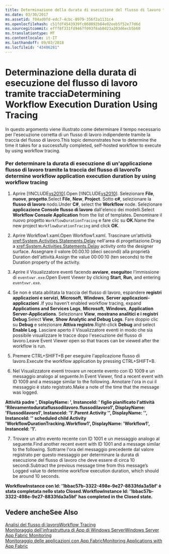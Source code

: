 ```yaml
---
title: Determinazione della durata di esecuzione del flusso di lavoro tramite traccia
ms.date: 03/30/2017
ms.assetid: f04ad0fd-edc7-4cbc-8979-356f2a1131c4
ms.openlocfilehash: c51fdf4543939fc068092b84e02eeb5f52e77d6d
ms.sourcegitcommit: efff8f331fd9467f093f8ab8d23a203d6ecb5b60
ms.translationtype: MT
ms.contentlocale: it-IT
ms.lasthandoff: 09/03/2018
ms.locfileid: "43486281"
---
```

# <a name="determining-workflow-execution-duration-using-tracing"></a><span data-ttu-id="dc98d-102">Determinazione della durata di esecuzione del flusso di lavoro tramite traccia</span><span class="sxs-lookup"><span data-stu-id="dc98d-102">Determining Workflow Execution Duration Using Tracing</span></span>
<span data-ttu-id="dc98d-103">In questo argomento viene illustrato come determinare il tempo necessario per l'esecuzione corretta di un flusso di lavoro indipendente tramite la traccia del flusso di lavoro.</span><span class="sxs-lookup"><span data-stu-id="dc98d-103">This topic demonstrates how to determine the time it takes for a successfully completed, self-hosted workflow to execute by using workflow tracing.</span></span>  
  
### <a name="to-determine-workflow-application-execution-duration-by-using-workflow-tracing"></a><span data-ttu-id="dc98d-104">Per determinare la durata di esecuzione di un'applicazione flusso di lavoro tramite la traccia del flusso di lavoro</span><span class="sxs-lookup"><span data-stu-id="dc98d-104">To determine workflow application execution duration by using workflow tracing</span></span>  
  
1.  <span data-ttu-id="dc98d-105">Aprire [!INCLUDE[vs2010](../../../includes/vs2010-md.md)].</span><span class="sxs-lookup"><span data-stu-id="dc98d-105">Open [!INCLUDE[vs2010](../../../includes/vs2010-md.md)].</span></span>  <span data-ttu-id="dc98d-106">Selezionare **File**, **nuove**, **progetto**.</span><span class="sxs-lookup"><span data-stu-id="dc98d-106">Select **File**, **New**, **Project**.</span></span>  <span data-ttu-id="dc98d-107">Sotto **c#**, selezionare la **flusso di lavoro** nodo.</span><span class="sxs-lookup"><span data-stu-id="dc98d-107">Under **C#**, select the **Workflow** node.</span></span>  <span data-ttu-id="dc98d-108">Selezionare **applicazione Console flusso di lavoro** dall'elenco dei modelli.</span><span class="sxs-lookup"><span data-stu-id="dc98d-108">Select **Workflow Console Application** from the list of templates.</span></span>  <span data-ttu-id="dc98d-109">Denominare il nuovo progetto `WorkflowDurationTracing` e fare clic su **OK**.</span><span class="sxs-lookup"><span data-stu-id="dc98d-109">Name the new project `WorkflowDurationTracing` and click **OK**.</span></span>  
  
2.  <span data-ttu-id="dc98d-110">Aprire Workflow1.xaml.</span><span class="sxs-lookup"><span data-stu-id="dc98d-110">Open Workflow1.xaml.</span></span>  <span data-ttu-id="dc98d-111">Trascinare un'attività <xref:System.Activities.Statements.Delay> nell'area di progettazione.</span><span class="sxs-lookup"><span data-stu-id="dc98d-111">Drag a <xref:System.Activities.Statements.Delay> activity onto the designer surface.</span></span> <span data-ttu-id="dc98d-112">Assegnare il valore 00.00.10 (dieci secondi) alla proprietà Duration dell'attività.</span><span class="sxs-lookup"><span data-stu-id="dc98d-112">Assign the value 00:00:10 (ten seconds) to the Duration property of the activity.</span></span>  
  
3.  <span data-ttu-id="dc98d-113">Aprire il Visualizzatore eventi facendo **avviare**, **eseguito**e l'immissione di `eventvwr.exe`.</span><span class="sxs-lookup"><span data-stu-id="dc98d-113">Open Event Viewer by clicking **Start**, **Run**, and entering `eventvwr.exe`.</span></span>  
  
4.  <span data-ttu-id="dc98d-114">Se non è stata abilitata la traccia del flusso di lavoro, espandere **registri applicazioni e servizi**, **Microsoft**, **Windows**, **Server applicazioni-applicazioni** .</span><span class="sxs-lookup"><span data-stu-id="dc98d-114">If you haven’t enabled workflow tracing, expand **Applications and Services Logs**, **Microsoft**, **Windows**, **Application Server-Applications**.</span></span> <span data-ttu-id="dc98d-115">Selezionare **View**, **mostrano analitici e i registri Debug**.</span><span class="sxs-lookup"><span data-stu-id="dc98d-115">Select **View**, **Show Analytic and Debug Logs**.</span></span> <span data-ttu-id="dc98d-116">Fare doppio clic su **Debug** e selezionare **Attiva registro**.</span><span class="sxs-lookup"><span data-stu-id="dc98d-116">Right-click **Debug** and select **Enable Log**.</span></span> <span data-ttu-id="dc98d-117">Lasciare aperto il Visualizzatore eventi in modo che sia possibile visualizzare le tracce dopo l'esecuzione del flusso di lavoro.</span><span class="sxs-lookup"><span data-stu-id="dc98d-117">Leave Event Viewer open so that traces can be viewed after the workflow is run.</span></span>  
  
5.  <span data-ttu-id="dc98d-118">Premere CTRL+SHIFT+B per eseguire l'applicazione flusso di lavoro.</span><span class="sxs-lookup"><span data-stu-id="dc98d-118">Execute the workflow application by pressing CTRL+SHIFT+B.</span></span>  
  
6.  <span data-ttu-id="dc98d-119">Nel Visualizzatore eventi trovare un recente evento con ID 1009 e un messaggio analogo al seguente.</span><span class="sxs-lookup"><span data-stu-id="dc98d-119">In Event Viewer, find a recent event with ID 1009 and a message similar to the following.</span></span> <span data-ttu-id="dc98d-120">Annotare l'ora in cui il messaggio è stato registrato.</span><span class="sxs-lookup"><span data-stu-id="dc98d-120">Make a note of the time that the message was logged.</span></span>  
  
 <span data-ttu-id="dc98d-121">**Attività padre ', DisplayName: ', InstanceId: ' figlio pianificato l'attività 'Rilevamentodurataflussodilavoro.flussodilavoro1', DisplayName: 'Flussodilavoro1', InstanceId: '1'.**</span><span class="sxs-lookup"><span data-stu-id="dc98d-121">**Parent Activity '', DisplayName: '', InstanceId: '' scheduled child Activity 'WorkflowDurationTracking.Workflow1', DisplayName: 'Workflow1', InstanceId: '1'.**</span></span>  
  
7.  <span data-ttu-id="dc98d-122">Trovare un altro evento recente con ID 1001 e un messaggio analogo al seguente.</span><span class="sxs-lookup"><span data-stu-id="dc98d-122">Find another recent event with ID 1001 and a message similar to the following.</span></span>  <span data-ttu-id="dc98d-123">Sottrarre l'ora del messaggio precedente dal valore registrato per questo messaggio per determinare la durata di esecuzione del flusso di lavoro che deve essere di circa 10 secondi.</span><span class="sxs-lookup"><span data-stu-id="dc98d-123">Subtract the previous message time from this message’s Logged value to determine workflow execution duration, which should be around 10 seconds.</span></span>  
  
 <span data-ttu-id="dc98d-124">**WorkflowInstance con Id: '1bbac57b-3322-498e-9e27-8833fda3a5bf' è stata completata nello stato Closed.**</span><span class="sxs-lookup"><span data-stu-id="dc98d-124">**WorkflowInstance Id: '1bbac57b-3322-498e-9e27-8833fda3a5bf' has completed in the Closed state.**</span></span>  
  
## <a name="see-also"></a><span data-ttu-id="dc98d-125">Vedere anche</span><span class="sxs-lookup"><span data-stu-id="dc98d-125">See Also</span></span>  
 [<span data-ttu-id="dc98d-126">Analisi del flusso di lavoro</span><span class="sxs-lookup"><span data-stu-id="dc98d-126">Workflow Tracing</span></span>](../../../docs/framework/windows-workflow-foundation/workflow-tracing.md)  
 [<span data-ttu-id="dc98d-127">Monitoraggio dell'infrastruttura di App di Windows Server</span><span class="sxs-lookup"><span data-stu-id="dc98d-127">Windows Server App Fabric Monitoring</span></span>](https://go.microsoft.com/fwlink/?LinkId=201273)  
 [<span data-ttu-id="dc98d-128">Monitoraggio delle applicazioni con App Fabric</span><span class="sxs-lookup"><span data-stu-id="dc98d-128">Monitoring Applications with App Fabric</span></span>](https://go.microsoft.com/fwlink/?LinkId=201275)

